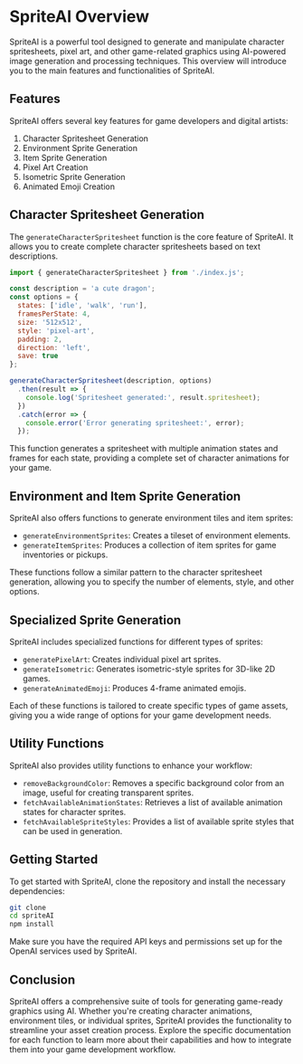 # SpriteAI Overview

SpriteAI is a powerful tool designed to generate and manipulate character spritesheets, pixel art, and other game-related graphics using AI-powered image generation and processing techniques. This overview will introduce you to the main features and functionalities of SpriteAI.

## Features

SpriteAI offers several key features for game developers and digital artists:

1. Character Spritesheet Generation
2. Environment Sprite Generation
3. Item Sprite Generation
4. Pixel Art Creation
5. Isometric Sprite Generation
6. Animated Emoji Creation

## Character Spritesheet Generation

The `generateCharacterSpritesheet` function is the core feature of SpriteAI. It allows you to create complete character spritesheets based on text descriptions.

```javascript
import { generateCharacterSpritesheet } from './index.js';

const description = 'a cute dragon';
const options = {
  states: ['idle', 'walk', 'run'],
  framesPerState: 4,
  size: '512x512',
  style: 'pixel-art',
  padding: 2,
  direction: 'left',
  save: true
};

generateCharacterSpritesheet(description, options)
  .then(result => {
    console.log('Spritesheet generated:', result.spritesheet);
  })
  .catch(error => {
    console.error('Error generating spritesheet:', error);
  });
```

This function generates a spritesheet with multiple animation states and frames for each state, providing a complete set of character animations for your game.

## Environment and Item Sprite Generation

SpriteAI also offers functions to generate environment tiles and item sprites:

- `generateEnvironmentSprites`: Creates a tileset of environment elements.
- `generateItemSprites`: Produces a collection of item sprites for game inventories or pickups.

These functions follow a similar pattern to the character spritesheet generation, allowing you to specify the number of elements, style, and other options.

## Specialized Sprite Generation

SpriteAI includes specialized functions for different types of sprites:

- `generatePixelArt`: Creates individual pixel art sprites.
- `generateIsometric`: Generates isometric-style sprites for 3D-like 2D games.
- `generateAnimatedEmoji`: Produces 4-frame animated emojis.

Each of these functions is tailored to create specific types of game assets, giving you a wide range of options for your game development needs.

## Utility Functions

SpriteAI also provides utility functions to enhance your workflow:

- `removeBackgroundColor`: Removes a specific background color from an image, useful for creating transparent sprites.
- `fetchAvailableAnimationStates`: Retrieves a list of available animation states for character sprites.
- `fetchAvailableSpriteStyles`: Provides a list of available sprite styles that can be used in generation.

## Getting Started

To get started with SpriteAI, clone the repository and install the necessary dependencies:

```bash
git clone 
cd spriteAI
npm install
```

Make sure you have the required API keys and permissions set up for the OpenAI services used by SpriteAI.

## Conclusion

SpriteAI offers a comprehensive suite of tools for generating game-ready graphics using AI. Whether you're creating character animations, environment tiles, or individual sprites, SpriteAI provides the functionality to streamline your asset creation process. Explore the specific documentation for each function to learn more about their capabilities and how to integrate them into your game development workflow.